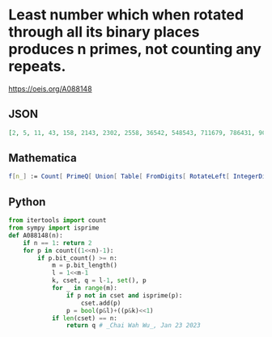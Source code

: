 # Least number which when rotated through all its binary places produces n primes, not counting any repeats\.
https://oeis.org/A088148
## JSON
```JSON
[2, 5, 11, 43, 158, 2143, 2302, 2558, 36542, 548543, 711679, 786431, 9010423, 10452461, 10065788911, 34481371903]
```
## Mathematica
```Mathematica
f[n_] := Count[ PrimeQ[ Union[ Table[ FromDigits[ RotateLeft[ IntegerDigits[n, 2], i], 2], {i, 1, Floor[ Log[2, n] + 1]}]]], True]; a = Table[0, {15}]; k = 1; Do[c = f[k]; If[c < 100 && a[[c+1]] == 0, a[[c+1]] = n]; k++, {n, 1, 10^7}]; a
```
## Python
```Python
from itertools import count
from sympy import isprime
def A088148(n):
    if n == 1: return 2
    for p in count((1<<n)-1):
        if p.bit_count() >= n:
            m = p.bit_length()
            l = 1<<m-1
            k, cset, q = l-1, set(), p
            for _ in range(m):
                if p not in cset and isprime(p):
                    cset.add(p)
                p = bool(p&l)+((p&k)<<1)
            if len(cset) == n:
                return q # _Chai Wah Wu_, Jan 23 2023
```
